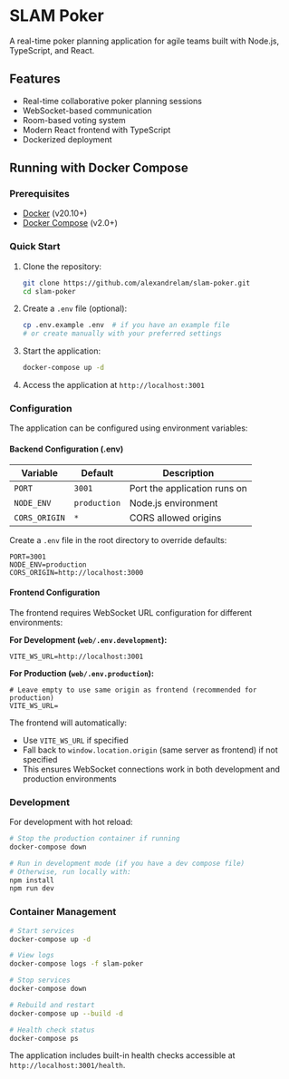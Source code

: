 # SLAM Poker

A real-time poker planning application for agile teams built with Node.js, TypeScript, and React.

## Features

- Real-time collaborative poker planning sessions
- WebSocket-based communication
- Room-based voting system
- Modern React frontend with TypeScript
- Dockerized deployment

## Running with Docker Compose

### Prerequisites

- [Docker](https://www.docker.com/get-started) (v20.10+)
- [Docker Compose](https://docs.docker.com/compose/install/) (v2.0+)

### Quick Start

1. Clone the repository:

   ```bash
   git clone https://github.com/alexandrelam/slam-poker.git
   cd slam-poker
   ```

2. Create a `.env` file (optional):

   ```bash
   cp .env.example .env  # if you have an example file
   # or create manually with your preferred settings
   ```

3. Start the application:

   ```bash
   docker-compose up -d
   ```

4. Access the application at `http://localhost:3001`

### Configuration

The application can be configured using environment variables:

#### Backend Configuration (.env)

| Variable      | Default      | Description                  |
| ------------- | ------------ | ---------------------------- |
| `PORT`        | `3001`       | Port the application runs on |
| `NODE_ENV`    | `production` | Node.js environment          |
| `CORS_ORIGIN` | `*`          | CORS allowed origins         |

Create a `.env` file in the root directory to override defaults:

```env
PORT=3001
NODE_ENV=production
CORS_ORIGIN=http://localhost:3000
```

#### Frontend Configuration

The frontend requires WebSocket URL configuration for different environments:

**For Development (`web/.env.development`):**
```env
VITE_WS_URL=http://localhost:3001
```

**For Production (`web/.env.production`):**
```env
# Leave empty to use same origin as frontend (recommended for production)
VITE_WS_URL=
```

The frontend will automatically:
- Use `VITE_WS_URL` if specified
- Fall back to `window.location.origin` (same server as frontend) if not specified
- This ensures WebSocket connections work in both development and production environments

### Development

For development with hot reload:

```bash
# Stop the production container if running
docker-compose down

# Run in development mode (if you have a dev compose file)
# Otherwise, run locally with:
npm install
npm run dev
```

### Container Management

```bash
# Start services
docker-compose up -d

# View logs
docker-compose logs -f slam-poker

# Stop services
docker-compose down

# Rebuild and restart
docker-compose up --build -d

# Health check status
docker-compose ps
```

The application includes built-in health checks accessible at `http://localhost:3001/health`.
